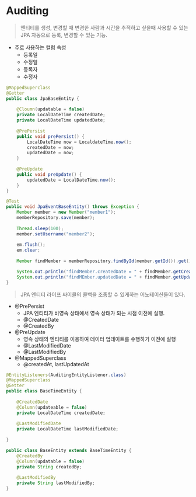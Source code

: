 # Auditing
> 엔티티를 생성, 변경할 때 변경한 사람과 시간을 추적하고 싶을때 사용할 수 있는 JPA 자동으로 등록, 변경할 수 있는 기능.
- 주로 사용하는 컬럼 속성
  + 등록일
  + 수정일
  + 등록자
  + 수정자

```java
@MappedSuperclass
@Getter
public class JpaBaseEntity {
    
    @Cloumn(updatable = false)
    private LocalDateTime createdDate;
    private LocalDateTime updatedDate;
    
    @PrePersist
    public void prePersist() {
        LocalDateTime now = LocaldateTime.now();
        createdDate = now;
        updatedDate = now;
    }
    
    @PreUpdate
    public void preUpdate() {
        updatedDate = LocalDateTime.now();    
    }
}

@Test
public void JpaEventBaseEntity() throws Exception {
    Member member = new Member("member1");
    memberRepository.save(member);
    
    Thread.sleep(100);
    member.setUsername("member2");
    
    em.flush();
    em.clear;
 
    Member findMember = memberRepository.findById(member.getId()).get();

    System.out.println("findMember.createdDate = " + findMember.getCreatedDate());
    System.out.println("findMEmber.updatedDate = " + findMember.getUpdatedDate());
}
```
> JPA 엔티티 라이프 싸이클의 콜백을 조종할 수 있게하는 어노테이션들이 있다.
- @PrePersist
  + JPA 엔티티가 비영속 상태에서 영속 상태가 되는 시점 이전에 실행.
  + @CreatedDate
  + @CreatedBy
- @PreUpdate
  + 영속 상태의 엔티티를 이용하여 데이터 업데이트를 수행하기 이전에 실행
  + @LastModifiedDate
  + @LastModifiedBy
- @MappedSuperclass
  + @createdAt, lastUpdatedAt

```java
@EntityListeners(AuditingEntityListener.class)
@MappedSuperclass
@Getter
public class BaseTimeEntity {
    
    @CreatedDate
    @Column(updateable = false)
    private LocalDateTime createdDate;
    
    @LastModifiedDate
    private LocalDateTime lastModifiedDate;
    
}

public class BaseEntity extends BaseTimeEntity {
    @CreatedBy
    @Column(updatable = false)
    private String createdBy;
    
    @LastModifiedBy
    private String lastModifiedBy;
}
```